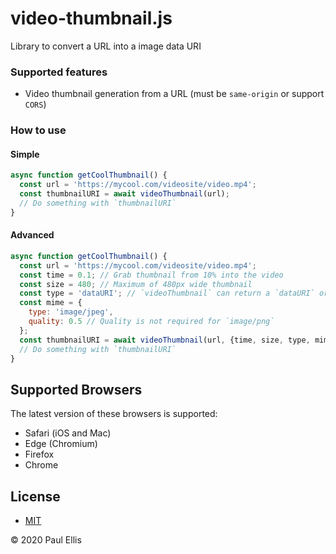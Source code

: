 # video-thumbnail.js
Library to convert a URL into a image data URI

### Supported features

* Video thumbnail generation from a URL (must be `same-origin` or support `CORS`)

### How to use

#### Simple
```js
async function getCoolThumbnail() {
  const url = 'https://mycool.com/videosite/video.mp4';
  const thumbnailURI = await videoThumbnail(url);
  // Do something with `thumbnailURI`
}
```

#### Advanced
```js
async function getCoolThumbnail() {
  const url = 'https://mycool.com/videosite/video.mp4';
  const time = 0.1; // Grab thumbnail from 10% into the video
  const size = 480; // Maximum of 480px wide thumbnail
  const type = 'dataURI'; // `videoThumbnail` can return a `dataURI` or `objectURL`
  const mime = {
    type: 'image/jpeg',
    quality: 0.5 // Quality is not required for `image/png`
  };
  const thumbnailURI = await videoThumbnail(url, {time, size, type, mime});
  // Do something with `thumbnailURI`
}
```

## Supported Browsers

The latest version of these browsers is supported:

* Safari (iOS and Mac)
* Edge (Chromium)
* Firefox
* Chrome

## License

* [MIT](./LICENSE)

&copy; 2020 Paul Ellis
